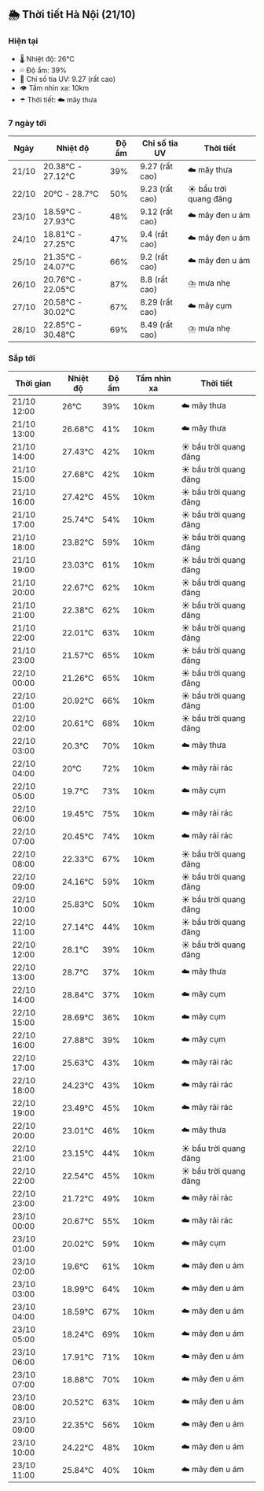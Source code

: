 ## 🌦️ Thời tiết Hà Nội (21/10)

### Hiện tại

- 🌡️ Nhiệt độ: 26℃
- 💦 Độ ẩm: 39%
- 🌟 Chỉ số tia UV: 9.27 (rất cao)
- 👁️ Tầm nhìn xa: 10km
- ☂️ Thời tiết: ☁️ mây thưa

### 7 ngày tới

| Ngày | Nhiệt độ | Độ ẩm | Chỉ số tia UV | Thời tiết |
| --- | --- | --- | --- | --- |
| 21/10 | 20.38℃ - 27.12℃ | 39% | 9.27 (rất cao) | ☁️ mây thưa |
| 22/10 | 20℃ - 28.7℃ | 50% | 9.23 (rất cao) | ☀️ bầu trời quang đãng |
| 23/10 | 18.59℃ - 27.93℃ | 48% | 9.12 (rất cao) | ☁️ mây đen u ám |
| 24/10 | 18.81℃ - 27.25℃ | 47% | 9.4 (rất cao) | ☁️ mây đen u ám |
| 25/10 | 21.35℃ - 24.07℃ | 66% | 9.2 (rất cao) | ☁️ mây đen u ám |
| 26/10 | 20.76℃ - 22.05℃ | 87% | 8.8 (rất cao) | ⛈️ mưa nhẹ |
| 27/10 | 20.58℃ - 30.02℃ | 67% | 8.29 (rất cao) | ☁️ mây cụm |
| 28/10 | 22.85℃ - 30.48℃ | 69% | 8.49 (rất cao) | ⛈️ mưa nhẹ |

### Sắp tới

| Thời gian | Nhiệt độ | Độ ẩm | Tầm nhìn xa | Thời tiết |
| --- | --- | --- | --- | --- |
| 21/10 12:00 | 26℃ | 39% | 10km | ☁️ mây thưa |
| 21/10 13:00 | 26.68℃ | 41% | 10km | ☁️ mây thưa |
| 21/10 14:00 | 27.43℃ | 42% | 10km | ☀️ bầu trời quang đãng |
| 21/10 15:00 | 27.68℃ | 42% | 10km | ☀️ bầu trời quang đãng |
| 21/10 16:00 | 27.42℃ | 45% | 10km | ☀️ bầu trời quang đãng |
| 21/10 17:00 | 25.74℃ | 54% | 10km | ☀️ bầu trời quang đãng |
| 21/10 18:00 | 23.82℃ | 59% | 10km | ☀️ bầu trời quang đãng |
| 21/10 19:00 | 23.03℃ | 61% | 10km | ☀️ bầu trời quang đãng |
| 21/10 20:00 | 22.67℃ | 62% | 10km | ☀️ bầu trời quang đãng |
| 21/10 21:00 | 22.38℃ | 62% | 10km | ☀️ bầu trời quang đãng |
| 21/10 22:00 | 22.01℃ | 63% | 10km | ☀️ bầu trời quang đãng |
| 21/10 23:00 | 21.57℃ | 65% | 10km | ☀️ bầu trời quang đãng |
| 22/10 00:00 | 21.26℃ | 65% | 10km | ☀️ bầu trời quang đãng |
| 22/10 01:00 | 20.92℃ | 66% | 10km | ☀️ bầu trời quang đãng |
| 22/10 02:00 | 20.61℃ | 68% | 10km | ☀️ bầu trời quang đãng |
| 22/10 03:00 | 20.3℃ | 70% | 10km | ☁️ mây thưa |
| 22/10 04:00 | 20℃ | 72% | 10km | ☁️ mây rải rác |
| 22/10 05:00 | 19.7℃ | 73% | 10km | ☁️ mây cụm |
| 22/10 06:00 | 19.45℃ | 75% | 10km | ☁️ mây rải rác |
| 22/10 07:00 | 20.45℃ | 74% | 10km | ☁️ mây rải rác |
| 22/10 08:00 | 22.33℃ | 67% | 10km | ☀️ bầu trời quang đãng |
| 22/10 09:00 | 24.16℃ | 59% | 10km | ☀️ bầu trời quang đãng |
| 22/10 10:00 | 25.83℃ | 50% | 10km | ☀️ bầu trời quang đãng |
| 22/10 11:00 | 27.14℃ | 44% | 10km | ☀️ bầu trời quang đãng |
| 22/10 12:00 | 28.1℃ | 39% | 10km | ☀️ bầu trời quang đãng |
| 22/10 13:00 | 28.7℃ | 37% | 10km | ☁️ mây thưa |
| 22/10 14:00 | 28.84℃ | 37% | 10km | ☁️ mây cụm |
| 22/10 15:00 | 28.69℃ | 36% | 10km | ☁️ mây cụm |
| 22/10 16:00 | 27.88℃ | 39% | 10km | ☁️ mây cụm |
| 22/10 17:00 | 25.63℃ | 43% | 10km | ☁️ mây rải rác |
| 22/10 18:00 | 24.23℃ | 43% | 10km | ☁️ mây rải rác |
| 22/10 19:00 | 23.49℃ | 45% | 10km | ☁️ mây rải rác |
| 22/10 20:00 | 23.01℃ | 46% | 10km | ☁️ mây thưa |
| 22/10 21:00 | 23.15℃ | 44% | 10km | ☀️ bầu trời quang đãng |
| 22/10 22:00 | 22.54℃ | 45% | 10km | ☀️ bầu trời quang đãng |
| 22/10 23:00 | 21.72℃ | 49% | 10km | ☁️ mây rải rác |
| 23/10 00:00 | 20.67℃ | 55% | 10km | ☁️ mây rải rác |
| 23/10 01:00 | 20.02℃ | 59% | 10km | ☁️ mây cụm |
| 23/10 02:00 | 19.6℃ | 61% | 10km | ☁️ mây đen u ám |
| 23/10 03:00 | 18.99℃ | 64% | 10km | ☁️ mây đen u ám |
| 23/10 04:00 | 18.59℃ | 67% | 10km | ☁️ mây đen u ám |
| 23/10 05:00 | 18.24℃ | 69% | 10km | ☁️ mây đen u ám |
| 23/10 06:00 | 17.91℃ | 71% | 10km | ☁️ mây đen u ám |
| 23/10 07:00 | 18.88℃ | 70% | 10km | ☁️ mây đen u ám |
| 23/10 08:00 | 20.52℃ | 63% | 10km | ☁️ mây đen u ám |
| 23/10 09:00 | 22.35℃ | 56% | 10km | ☁️ mây đen u ám |
| 23/10 10:00 | 24.22℃ | 48% | 10km | ☁️ mây đen u ám |
| 23/10 11:00 | 25.84℃ | 40% | 10km | ☁️ mây đen u ám |
